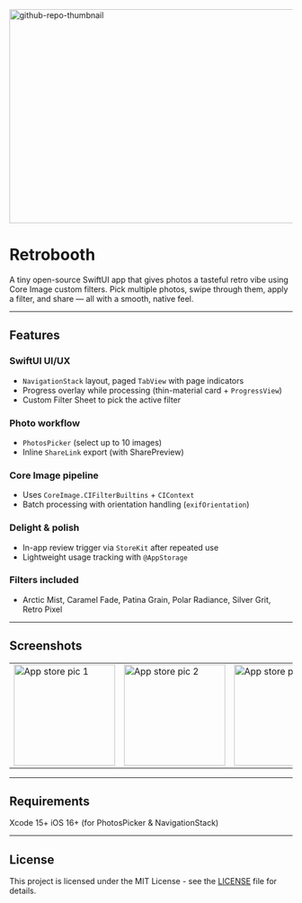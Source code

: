 <img width="2008" height="381" alt="github-repo-thumbnail" src="https://github.com/user-attachments/assets/36940e31-8c7b-4bda-ad54-7db37513e02f" />

# Retrobooth
A tiny open-source SwiftUI app that gives photos a tasteful retro vibe using Core Image custom filters. Pick multiple photos, swipe through them, apply a filter, and share — all with a smooth, native feel.

---

## Features
### SwiftUI UI/UX
- `NavigationStack` layout, paged `TabView` with page indicators
- Progress overlay while processing (thin-material card + `ProgressView`)
- Custom Filter Sheet to pick the active filter
### Photo workflow
- `PhotosPicker` (select up to 10 images)
- Inline `ShareLink` export (with SharePreview)
### Core Image pipeline
- Uses `CoreImage.CIFilterBuiltins` + `CIContext`
- Batch processing with orientation handling (`exifOrientation`)
### Delight & polish
- In-app review trigger via `StoreKit` after repeated use
- Lightweight usage tracking with `@AppStorage`
### Filters included
- Arctic Mist, Caramel Fade, Patina Grain, Polar Radiance, Silver Grit, Retro Pixel

---

## Screenshots

| | | | | |
|---|---|---|---|---|
| <img alt="App store pic 1" src="https://github.com/user-attachments/assets/0a2d322d-1a48-49fa-bfdc-27a9668a0861" width="180" /> | <img alt="App store pic 2" src="https://github.com/user-attachments/assets/a3461811-00ea-47b1-9232-9fadbb868131" width="180" /> | <img alt="App store pic 3" src="https://github.com/user-attachments/assets/c646b17d-fcfb-46e2-917a-266cd077fb0d" width="180" /> | <img alt="App store pic 4" src="https://github.com/user-attachments/assets/ced83431-1d55-47d8-9666-f6ab7bd851d9" width="180" /> | <img alt="App store pic 5" src="https://github.com/user-attachments/assets/2a371752-cbe2-4ade-a52a-395f7c7c53cc" width="180" /> |

---

## Requirements
Xcode 15+
iOS 16+ (for PhotosPicker & NavigationStack)

---

## License
This project is licensed under the MIT License - see the [LICENSE](LICENSE) file for details.
